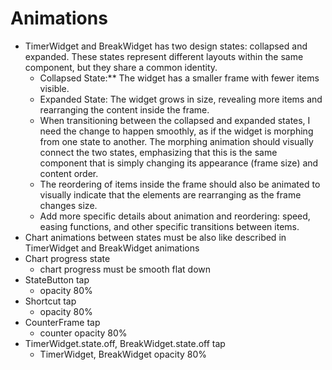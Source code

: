 # Animations
- TimerWidget and BreakWidget has two design states: collapsed and expanded. These states represent different layouts within the same component, but they share a common identity.
    - Collapsed State:** The widget has a smaller frame with fewer items visible.
    - Expanded State: The widget grows in size, revealing more items and rearranging the content inside the frame.
    - When transitioning between the collapsed and expanded states, I need the change to happen smoothly, as if the widget is morphing from one state to another. The morphing animation should visually connect the two states, emphasizing that this is the same component that is simply changing its appearance (frame size) and content order.
    - The reordering of items inside the frame should also be animated to visually indicate that the elements are rearranging as the frame changes size.
    - Add more specific details about animation and reordering: speed, easing functions, and other specific transitions between items.
- Chart animations between states must be also like described in TimerWidget and BreakWidget animations
- Chart progress state
    - chart progress must be smooth flat down
- StateButton tap
    - opacity 80%
- Shortcut tap
    - opacity 80%
- CounterFrame tap
    - counter opacity 80%
- TimerWidget.state.off, BreakWidget.state.off tap
    - TimerWidget, BreakWidget opacity 80%
